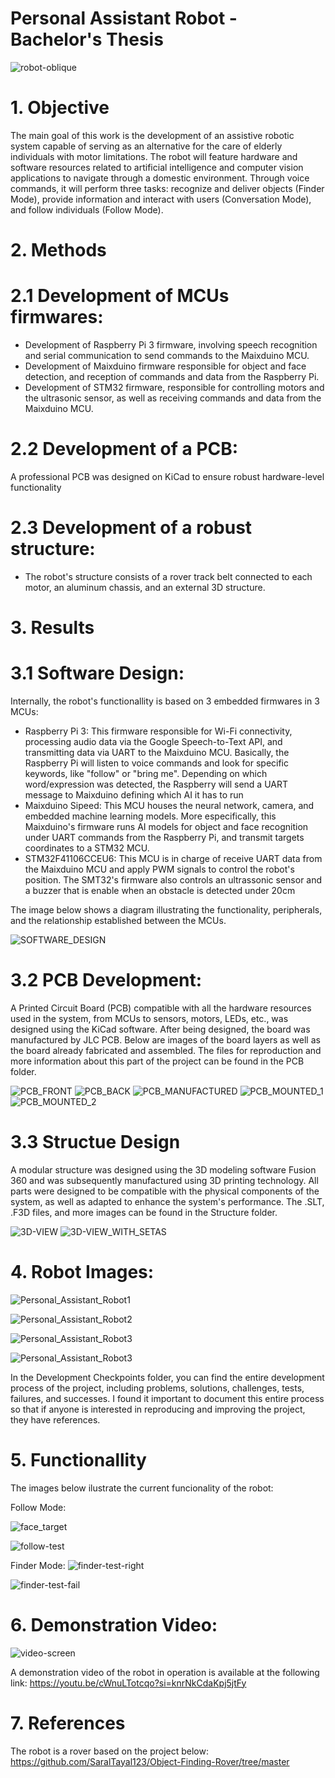 # Personal Assistant Robot - Bachelor's Thesis

![robot-oblique](https://github.com/thiagofcm/Personal_Assistant_Robot_TCC/blob/4ae8f0512d489891ea1428c4595c266894abef41/Structure/Images/wisey-oblique.jpg)

# 1. Objective 
The main goal of this work is the development of an assistive robotic system capable of serving as an alternative for the care of elderly individuals with motor limitations. The robot will feature hardware and software resources related to artificial intelligence and computer vision applications to navigate through a domestic environment. Through voice commands, it will perform three tasks: recognize and deliver objects (Finder Mode), provide information and interact with users (Conversation Mode), and follow individuals (Follow Mode).

# 2. Methods

# 2.1 Development of MCUs firmwares:
- Development of Raspberry Pi 3 firmware, involving speech recognition and serial communication to send commands to the Maixduino MCU.
- Development of Maixduino firmware responsible for object and face detection, and reception of commands and data from the Raspberry Pi.
- Development of STM32 firmware, responsible for controlling motors and the ultrasonic sensor, as well as receiving commands and data from the Maixduino MCU.

# 2.2 Development of a PCB:
A professional PCB was designed on KiCad to ensure robust hardware-level functionality

# 2.3 Development of a robust structure:
- The robot's structure consists of a rover track belt connected to each motor, an aluminum chassis, and an external 3D structure.

# 3. Results

# 3.1 Software Design: 
Internally, the robot's functionallity is based on 3 embedded firmwares in 3 MCUs: 

- Raspberry Pi 3: This firmware responsible for Wi-Fi connectivity, processing audio data via the Google Speech-to-Text API, and transmitting data via UART to the Maixduino MCU. Basically, the Raspberry Pi will listen to voice commands and look for specific keywords, like "follow" or "bring me". Depending on which word/expression was detected, the Raspberry will send a UART message to Maixduino defining which AI it has to run
- Maixduino Sipeed: This MCU houses the neural network, camera, and embedded machine learning models. More especifically, this Maixduino's firmware runs AI models for object and face recognition under UART commands from the Raspberry Pi, and transmit targets coordinates to a STM32 MCU. 
- STM32F41106CCEU6:  This MCU is in charge of receive UART data from the Maixduino MCU and apply PWM signals to control the robot's position. The SMT32's firmware also controls an ultrassonic sensor and a buzzer that is enable when an obstacle is detected under 20cm

The image below shows a diagram illustrating the functionality, peripherals, and the relationship established between the MCUs.

![SOFTWARE_DESIGN](https://github.com/thiagofcm/Personal_Assistant_Robot_TCC/blob/4ae8f0512d489891ea1428c4595c266894abef41/Documents/Firmwares-Diagram.jpg)

# 3.2 PCB Development: 
A Printed Circuit Board (PCB) compatible with all the hardware resources used in the system, from MCUs to sensors, motors, LEDs, etc., was designed using the KiCad software. After being designed, the board was manufactured by JLC PCB. Below are images of the board layers as well as the board already fabricated and assembled. The files for reproduction and more information about this part of the project can be found in the PCB folder.

![PCB_FRONT](https://github.com/thiagofcm/Personal_Assistant_Robot_TCC/blob/2f672d27ba32c738436c6a25cce9a761228e0c8b/PCB/Images/front-pcb-1-nobk.jpg)
![PCB_BACK](https://github.com/thiagofcm/Personal_Assistant_Robot_TCC/blob/2f672d27ba32c738436c6a25cce9a761228e0c8b/PCB/Images/back-pcb-1-nbk.jpg)
![PCB_MANUFACTURED](https://github.com/thiagofcm/Personal_Assistant_Robot_TCC/blob/2f672d27ba32c738436c6a25cce9a761228e0c8b/PCB/Images/pcb.jpg)
![PCB_MOUNTED_1](https://github.com/thiagofcm/Personal_Assistant_Robot_TCC/blob/2f672d27ba32c738436c6a25cce9a761228e0c8b/PCB/Images/pcb-1.jpg)
![PCB_MOUNTED_2](https://github.com/thiagofcm/Personal_Assistant_Robot_TCC/blob/2f672d27ba32c738436c6a25cce9a761228e0c8b/PCB/Images/pcb-with-rasp.jpg)

# 3.3 Structue Design
A modular structure was designed using the 3D modeling software Fusion 360 and was subsequently manufactured using 3D printing technology. All parts were designed to be compatible with the physical components of the system, as well as adapted to enhance the system's performance. The .SLT, .F3D files, and more images can be found in the Structure folder.

![3D-VIEW](https://github.com/thiagofcm/Personal_Assistant_Robot_TCC/blob/4ae8f0512d489891ea1428c4595c266894abef41/Structure/3D-Images/cool-view.jpg)
![3D-VIEW_WITH_SETAS](https://github.com/thiagofcm/Personal_Assistant_Robot_TCC/blob/4ae8f0512d489891ea1428c4595c266894abef41/Structure/Images/wisey%20-%20setas.jpg)

# 4. Robot Images:
![Personal_Assistant_Robot1](https://github.com/thiagofcm/Personal_Assistant_Robot_TCC/blob/6b0b2d2e535fad894042e1c58aada04ed1e22924/Structure/Images/wise-hook.jpeg)

![Personal_Assistant_Robot2](https://github.com/thiagofcm/Personal_Assistant_Robot_TCC/blob/6b0b2d2e535fad894042e1c58aada04ed1e22924/Structure/Images/wise-button.jpeg)

![Personal_Assistant_Robot3](https://github.com/thiagofcm/Personal_Assistant_Robot_TCC/blob/6b0b2d2e535fad894042e1c58aada04ed1e22924/Structure/Images/wisey-top.jpeg)

![Personal_Assistant_Robot3](https://github.com/thiagofcm/Personal_Assistant_Robot_TCC/blob/4ae8f0512d489891ea1428c4595c266894abef41/Structure/Images/inside1.jpg)

In the Development Checkpoints folder, you can find the entire development process of the project, including problems, solutions, challenges, tests, failures, and successes. I found it important to document this entire process so that if anyone is interested in reproducing and improving the project, they have references.

# 5. Functionallity

The images below ilustrate the current funcionality of the robot:

Follow Mode:

![face_target](https://github.com/thiagofcm/Personal_Assistant_Robot_TCC/blob/4ae8f0512d489891ea1428c4595c266894abef41/Maixduino/Images/face-target.jpg)

![follow-test](https://github.com/thiagofcm/Personal_Assistant_Robot_TCC/blob/b1682fc5b20dd601ce84f9977aa9d9504989ea0d/Structure/Images/folllow-mode.jpg)

Finder Mode:
![finder-test-right](https://github.com/thiagofcm/Personal_Assistant_Robot_TCC/blob/b1682fc5b20dd601ce84f9977aa9d9504989ea0d/Structure/Images/finder-mode-right.jpg)

![finder-test-fail](https://github.com/thiagofcm/Personal_Assistant_Robot_TCC/blob/b1682fc5b20dd601ce84f9977aa9d9504989ea0d/Structure/Images/finder-mode-fail.jpg)

# 6. Demonstration Video:

![video-screen](https://github.com/thiagofcm/Personal_Assistant_Robot_TCC/blob/4ae8f0512d489891ea1428c4595c266894abef41/Structure/Images/video-screen.jpg)

A demonstration video of the robot in operation is available at the following link: https://youtu.be/cWnuLTotcqo?si=knrNkCdaKpj5jtFy

# 7. References
The robot is a rover based on the project below:
https://github.com/SaralTayal123/Object-Finding-Rover/tree/master

